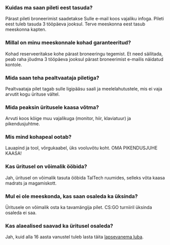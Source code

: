 ### Kuidas ma saan pileti eest tasuda?

Pärast pileti broneerimist saadetakse Sulle e-mail koos vajaliku infoga. 
Pileti eest tuleb tasuda 3 tööpäeva jooksul. Terve meeskonna eest tasub meeskonna kapten.

### Millal on minu meeskonnale kohad garanteeritud?

Kohad reserveeritakse kohe pärast broneeringu tegemist. 
Et need säilitada, peab raha jõudma 3 tööpäeva jooksul pärast broneerimist e-mailis näidatud kontole.

### Mida saan teha pealtvaataja piletiga?

Pealtvaataja pilet tagab sulle ligipääsu saali ja meelelahutustele, mis ei vaja arvutit kogu ürituse vältel.

### Mida peaksin üritusele kaasa võtma?

Arvuti koos kõige muu vajalikuga (monitor, hiir, klaviatuur) ja pikendusjuhtme.

### Mis mind kohapeal ootab?

Lauapind ja tool, võrgukaabel, üks vooluvõtu koht. OMA PIKENDUSJUHE KAASA!

### Kas üritusel on võimalik ööbida?

Jah, üritusel on võimalik tasuta ööbida TalTech ruumides, selleks võta kaasa madrats ja magamiskott.

### Mul ei ole meeskonda, kas saan osaleda ka üksinda?

Üritusele on võimalik osta ka tavamängija pilet. CS:GO turniiril üksinda osaleda ei saa.

### Kas alaealised saavad ka üritusel osaleda?

Jah, kuid alla 16 aasta vanustel tuleb lasta täita [lapsevanema luba](https://esport.ituk.ee/lapsevanema_luba.pdf).
